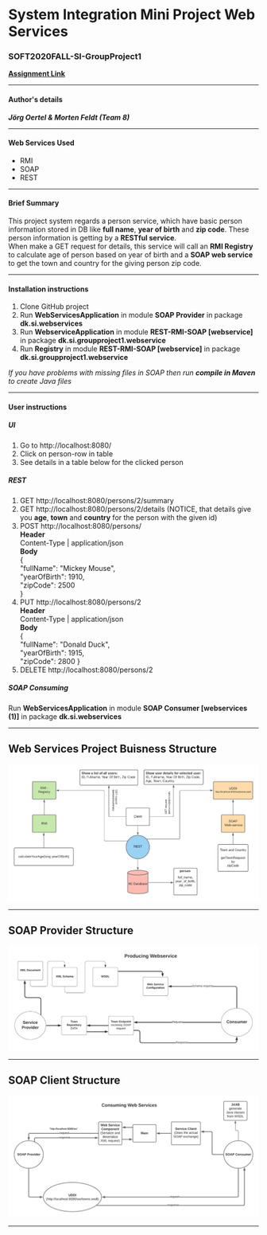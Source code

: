 # System Integration Mini Project Web Services
### SOFT2020FALL-SI-GroupProject1
**[Assignment Link](https://datsoftlyngby.github.io/soft2020fall/resources/473f0f56-MP1-WS.pdf)**  
***
#### Author's details
_**Jörg Oertel & Morten Feldt (Team 8)**_
***
#### Web Services Used
* RMI
* SOAP
* REST
***
#### Brief Summary
This project system regards a person service, which have basic person information stored in DB like **full name**, **year of birth** and **zip code**.
These person information is getting by a **RESTful service**.   
When make a GET request for details, this service will call an **RMI Registry** to calculate age of person based on year of birth and a **SOAP web service** to get the town and country for the giving person zip code.
***
#### Installation instructions
1. Clone GitHub project
2. Run **WebServicesApplication** in module **SOAP Provider** in package **dk.si.webservices**  
3. Run **WebserviceApplication** in module **REST-RMI-SOAP [webservice]** in package **dk.si.groupproject1.webservice**
4. Run **Registry** in module **REST-RMI-SOAP [webservice]** in package **dk.si.groupproject1.webservice**  

_If you have problems with missing files in SOAP then run **compile in Maven** to create Java files_
***
#### User instructions
##### UI
1. Go to http://localhost:8080/  
2. Click on person-row in table
3. See details in a table below for the clicked person
##### REST
1. GET http://localhost:8080/persons/2/summary
2. GET http://localhost:8080/persons/2/details (NOTICE, that details give you **age**, **town** and **country** for the person with the given id)
3. POST http://localhost:8080/persons/  
**Header**  
Content-Type | application/json  
**Body**  
{  
    "fullName": "Mickey Mouse",  
    "yearOfBirth": 1910,  
    "zipCode": 2500  
}  
4. PUT http://localhost:8080/persons/2  
**Header**  
Content-Type | application/json  
**Body**  
{  
    "fullName": "Donald Duck",  
    "yearOfBirth": 1915,  
    "zipCode": 2800 
}
5. DELETE http://localhost:8080/persons/2  

##### SOAP Consuming  
Run **WebServicesApplication** in module **SOAP Consumer [webservices (1)]** in package **dk.si.webservices**
***
## Web Services Project Buisness Structure
![Web Services Structure](./images/webservice_diagramm.png)
*** 
## SOAP Provider Structure
![Web Services Structure](./images/soap_provider.png)
***
## SOAP Client Structure
![Web Services Structure](./images/soap_consumer.png)
***

